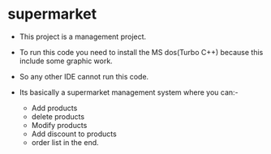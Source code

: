 # supermarket
* This project is a management project.

* To run this code you need to install the MS dos(Turbo C++) because this include some graphic work. 

* So any other IDE cannot run this code.

* Its basically a supermarket management system where you can:-
  - Add products
  - delete products
  - Modify products
  - Add discount to products
  - order list  in the end.
